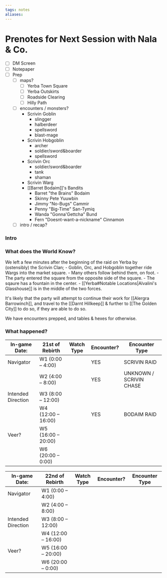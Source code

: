 ```yaml
---
tags: notes
aliases:
---
```


# Prenotes for Next Session with Nala & Co.
- [ ] DM Screen
- [ ] Notepaper
- [ ] Prep
	- [ ] maps?
		- [ ] Yerba Town Square
		- [ ] Yerba Outskirts
		- [ ] Roadside Clearing
		- [ ] Hilly Path
	- [ ] encounters / monsters?
		- Scrivin Goblin
			- slingger
			- halberdeer
			- spellsword
			- blast-mage
		- Scrivin Hobgoblin
			- archer
			- soldier/sword&boarder
			- spellsword
		- Scrivin Orc
			- soldier/sword&boarder
			- tank
			- shaman
		- Scrivin Warg
		- [[Barret Bodaim]]'s Bandits
			- Barret "the Brains" Bodaim
			- Skinny Pete Yuuwbin
			- Jimmy "No-Bugs" Cammir
			- Penny "Big-Time" San-Tymiq
			- Wanda "Gonna'Gettcha" Bund
			- Fern "Doesnt-want-a-nickname" Cinnamon
	- [ ] intro / recap?

### Intro


### What does the World Know?

We left a few minutes after the beginning of the raid on Yerba by (ostensibly) the Scrivin Clan;
	- Goblin, Orc, and Hobgoblin together ride Wargs into the market square.
	- Many others follow behind them, on foot.
	- The party entered the square from the opposite side of the square.
	- The sqaure has a fountain in the center.
	- [[Yerba#Notable Locations|Alvalini's Glasshouse]] is in the middle of the two forces.

It's likely that the party will attempt to continue their work for [[Alergra Barrowinch]], and travel to the [[Darnt Hillkeep]] & further to [[The Golden City]] to do so, if they are able to do so.

We have encounters prepped, and tables & hexes for otherwise. 

### What happened?

| In-game Date:      | 21st of Rebirth | Watch Type | Encounter? | Encounter Type |
| ------------------ | ------------------ | ---------- | ---------- | -------------- |
| Navigator          | W1 (0:00 – 4:00)   |            |YES|SCRIVIN RAID|
|                    | W2 (4:00 – 8:00)   |            |YES|UNKNOWN / SCRIVIN CHASE|
| Intended Direction | W3 (8:00 – 12:00)  |            |            |                |
|                    | W4 (12:00 – 16:00) |            |YES|BODAIM RAID|
| Veer?              | W5 (16:00 – 20:00) |            |            |                |
|                    | W6 (20:00 – 0:00)  |            |            |                |

| In-game Date:      | 22nd of Rebirth | Watch Type | Encounter? | Encounter Type |
| ------------------ | ------------------ | ---------- | ---------- | -------------- |
| Navigator          | W1 (0:00 – 4:00)   |            |            |                |
|                    | W2 (4:00 – 8:00)   |            |            |                |
| Intended Direction | W3 (8:00 – 12:00)  |            |            |                |
|                    | W4 (12:00 – 16:00) |            |            |                |
| Veer?              | W5 (16:00 – 20:00) |            |            |                |
|                    | W6 (20:00 – 0:00)  |            |            |                |
